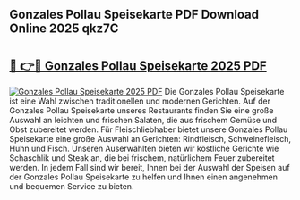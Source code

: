 ## Gonzales Pollau Speisekarte PDF Download Online 2025 qkz7C

# <h2><a href="http://gccoz1.nevu.top/?p=Gonzales+Pollau+Speisekarte">🔗 👉🔴 Gonzales Pollau Speisekarte 2025 PDF</a></h2>

[![Gonzales Pollau Speisekarte 2025 PDF](https://i.imgur.com/dBaPXMq.png)](http://gccoz1.nevu.top/?p=Gonzales+Pollau+Speisekarte)
Die Gonzales Pollau Speisekarte ist eine Wahl zwischen traditionellen und modernen Gerichten. Auf der Gonzales Pollau Speisekarte unseres Restaurants finden Sie eine große Auswahl an leichten und frischen Salaten, die aus frischem Gemüse und Obst zubereitet werden. Für Fleischliebhaber bietet unsere Gonzales Pollau Speisekarte eine große Auswahl an Gerichten: Rindfleisch, Schweinefleisch, Huhn und Fisch. Unseren Auserwählten bieten wir köstliche Gerichte wie Schaschlik und Steak an, die bei frischem, natürlichem Feuer zubereitet werden. In jedem Fall sind wir bereit, Ihnen bei der Auswahl der Speisen auf der Gonzales Pollau Speisekarte zu helfen und Ihnen einen angenehmen und bequemen Service zu bieten.
